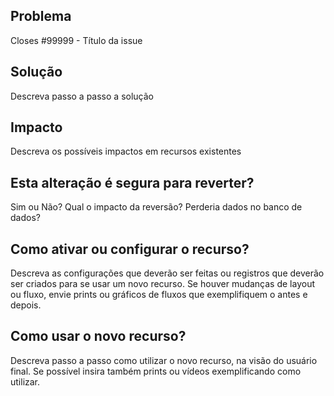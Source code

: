 ## Problema

Closes #99999 - Título da issue

## Solução

Descreva passo a passo a solução

## Impacto

Descreva os possíveis impactos em recursos existentes

## Esta alteração é segura para reverter?

Sim ou Não? Qual o impacto da reversão? Perderia dados no banco de dados?

## Como ativar ou configurar o recurso?

Descreva as configurações que deverão ser feitas ou registros que deverão ser criados para se usar um novo recurso.
Se houver mudanças de layout ou fluxo, envie prints ou gráficos de fluxos que exemplifiquem o antes e depois.

## Como usar o novo recurso?

Descreva passo a passo como utilizar o novo recurso, na visão do usuário final. Se possível insira também prints ou vídeos exemplificando como utilizar.